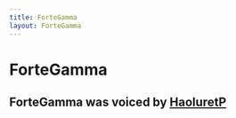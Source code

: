 ```yaml
---
title: ForteGamma
layout: ForteGamma
---
```


# ForteGamma
## ForteGamma was voiced by [HaoluretP]

[HaoluretP]: https://www.youtube.com/@Haolure
